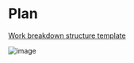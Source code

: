 
# Plan

[Work breakdown structure template](/AIS_WBS.xlsx)

![image](https://github.com/user-attachments/assets/75fe1fb3-27b3-457b-8d90-62cc1afada11)


